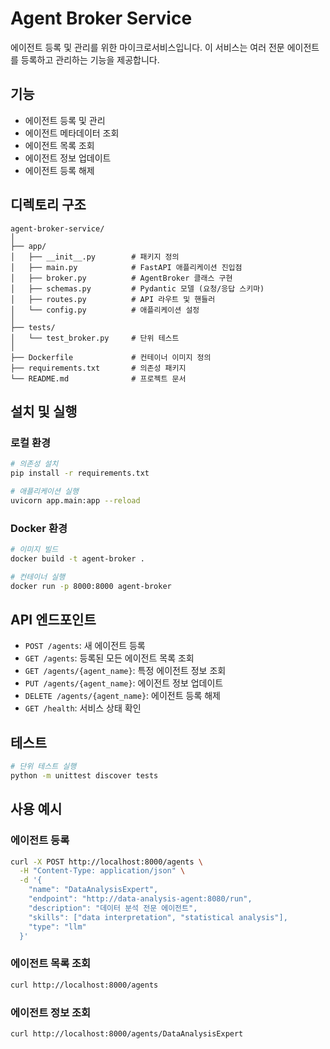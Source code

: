 # Agent Broker Service

에이전트 등록 및 관리를 위한 마이크로서비스입니다. 이 서비스는 여러 전문 에이전트를 등록하고 관리하는 기능을 제공합니다.

## 기능

- 에이전트 등록 및 관리
- 에이전트 메타데이터 조회
- 에이전트 목록 조회
- 에이전트 정보 업데이트
- 에이전트 등록 해제

## 디렉토리 구조

```
agent-broker-service/
│
├── app/
│   ├── __init__.py        # 패키지 정의
│   ├── main.py            # FastAPI 애플리케이션 진입점
│   ├── broker.py          # AgentBroker 클래스 구현
│   ├── schemas.py         # Pydantic 모델 (요청/응답 스키마)
│   ├── routes.py          # API 라우트 및 핸들러
│   └── config.py          # 애플리케이션 설정
│
├── tests/
│   └── test_broker.py     # 단위 테스트
│
├── Dockerfile             # 컨테이너 이미지 정의
├── requirements.txt       # 의존성 패키지
└── README.md              # 프로젝트 문서
```

## 설치 및 실행

### 로컬 환경

```bash
# 의존성 설치
pip install -r requirements.txt

# 애플리케이션 실행
uvicorn app.main:app --reload
```

### Docker 환경

```bash
# 이미지 빌드
docker build -t agent-broker .

# 컨테이너 실행
docker run -p 8000:8000 agent-broker
```

## API 엔드포인트

- `POST /agents`: 새 에이전트 등록
- `GET /agents`: 등록된 모든 에이전트 목록 조회
- `GET /agents/{agent_name}`: 특정 에이전트 정보 조회
- `PUT /agents/{agent_name}`: 에이전트 정보 업데이트
- `DELETE /agents/{agent_name}`: 에이전트 등록 해제
- `GET /health`: 서비스 상태 확인

## 테스트

```bash
# 단위 테스트 실행
python -m unittest discover tests
```

## 사용 예시

### 에이전트 등록

```bash
curl -X POST http://localhost:8000/agents \
  -H "Content-Type: application/json" \
  -d '{
    "name": "DataAnalysisExpert",
    "endpoint": "http://data-analysis-agent:8080/run",
    "description": "데이터 분석 전문 에이전트",
    "skills": ["data interpretation", "statistical analysis"],
    "type": "llm"
  }'
```

### 에이전트 목록 조회

```bash
curl http://localhost:8000/agents
```

### 에이전트 정보 조회

```bash
curl http://localhost:8000/agents/DataAnalysisExpert
```
